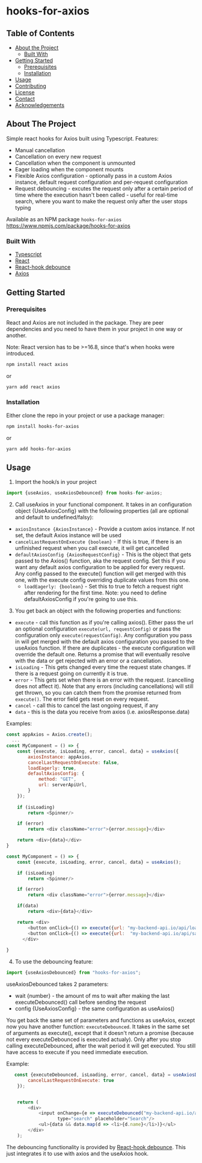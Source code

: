 # hooks-for-axios

## Table of Contents

* [About the Project](#about-the-project)
  * [Built With](#built-with)
* [Getting Started](#getting-started)
  * [Prerequisites](#prerequisites)
  * [Installation](#installation)
* [Usage](#usage)
* [Contributing](#contributing)
* [License](#license)
* [Contact](#contact)
* [Acknowledgements](#acknowledgements)

<!-- ABOUT THE PROJECT -->
## About The Project

Simple react hooks for Axios built using Typescript.
Features:
- Manual cancellation
- Cancellation on every new request
- Cancellation when the component is unmounted
- Eager loading when the component mounts
- Flexible Axios configuration - optionally pass in a custom Axios instance, default request configuration and per-request configuration
- Request debouncing - excutes the request only after a certain period of time where the execution hasn't been called - useful for real-time search, where you want to make the request only after the user stops typing

Available as an NPM package `hooks-for-axios`
https://www.npmjs.com/package/hooks-for-axios

### Built With
* [Typescript](https://www.typescriptlang.org/)
* [React](https://reactjs.org/)
* [React-hook debounce](@react-hook/debounce)
* [Axios](https://github.com/axios/axios)



## Getting Started

### Prerequisites

React and Axios are not included in the package. They are peer dependencies and you need to have them in your project in one way or another.

Note: React version has to be >=16.8, since that's when hooks were introduced.

```sh
npm install react axios
```
or
```sh
yarn add react axios
```

### Installation

Either clone the repo in your project or use a package manager:
```sh
npm install hooks-for-axios
```
or
```sh
yarn add hooks-for-axios
```

<!-- USAGE EXAMPLES -->
## Usage


1. Import the hook/s in your project
```js
import {useAxios, useAxiosDebounced} from hooks-for-axios;
```

2. Call useAxios in your functional component. It takes in an configuration object {UseAxiosConfig} with the following properties (all are optional and default to undefined/falsy):
- `axiosInstance {AxiosInstance}` - Provide a custom axios instance. If not set, the default Axios instance will be used
- `cancelLastRequestOnExecute {boolean}` - If this is true, if there is an unfinished request when you call execute, it will get cancelled
- `defaultAxiosConfig {AxiosRequestConfig}` - This is the object that gets passed to the Axios() function, aka the request config. Set this if you want any default axios configuration to be applied for every request.  Any config passed to the execute() function  will get merged with this one, with the execute config overriding duplicate values from this one.
    - `loadEagerly: {boolean}` - Set this to true to fetch a request right after rendering for the first time. Note: you need to define defaultAxiosConfig if you're going to use this.
3. You get back an object with the following properties and functions:
- `execute` - call this function as if you're calling axios(). Either pass the url an optional configuration `execute(url, requestConfig)` or pass the configuration only `execute(requestConfig)`. Any configuration you pass in will get merged with the default axios configuration you passed to the useAxios function. If there are duplicates - the execute configuration will override the default one. Returns a promise that will eventually resolve with the data or get rejected with an error or a cancellation.
- `isLoading` - This gets changed every time the request state changes. If there is a request going on currently it is true.
- `error` - This gets set when there is an error with the request. (cancelling does not affect it). Note that any errors (including cancellations) will still get thrown, so you can catch them from the promise returned from `execute()`. The error field gets reset on every request.
- `cancel` - call this to cancel the last ongoing request, if any
- `data` - this is the data you receive from axios (i.e. axiosResponse.data)

Examples:
```js
const appAxios = Axios.create();
  ...
const MyComponent = () => {
    const {execute, isLoading, error, cancel, data} = useAxios({
        axiosInstance: appAxios,
        cancelLastRequestOnExecute: false,
        loadEagerly: true,
        defaultAxiosConfig: {
            method: "GET",
            url: serverApiUrl,
        }
    });
    
    if (isLoading)
        return <Spinner/>

    if (error)
        return <div className="error">{error.message}</div>

    return <div>{data}</div>
}
```


```js
const MyComponent = () => {
    const {execute, isLoading, error, cancel, data} = useAxios();

    if (isLoading)
        return <Spinner/>

    if (error)
        return <div className="error">{error.message}</div>

    if(data)
        return <div>{data}</div>

    return <div>
        <button onClick={() => execute({url: "my-backend-api.io/api/load", method: "GET"})}>Load data</button>
        <button onClick={() => execute({url:  "my-backend-api.io/api/save", method: "POST"})}>Save data</button>
      </div>
    
}
```

4. To use the debouncing feature:
```js
import {useAxiosDebounced} from "hooks-for-axios";
```

useAxiosDebounced takes 2 parameters:
- wait {number} - the amount of ms to wait after making the last executeDebounced() call before sending the request
- config {UseAxiosConfig} - the same configuration as useAxios()

You get back the same set of parameters and functions as useAxios, except now you have another function:
`executeDebounced`. It takes in the same set of arguments as execute(), except that it doesn't return a promise (because not every executeDebounced is executed actualy).
Only after you stop calling executeDebounced, after the wait period it will get executed. You still have access to execute if you need immediate execution.

Example:
```js
   const {executeDebounced, isLoading, error, cancel, data} = useAxiosDebounced(200, {
        cancelLastRequestOnExecute: true
    });


    return (
        <div>
            <input onChange={e => executeDebounced("my-backend-api.io/api/search&query=" + e.target.value)}
                   type="search" placeholder="Search"/>
            <ul>{data && data.map(d => <li>{d.name}</li>)}</ul>
        </div>
    );
```

The debouncing functionality is provided by [React-hook debounce](@react-hook/debounce). This just integrates it to use with axios and the useAxios hook.
